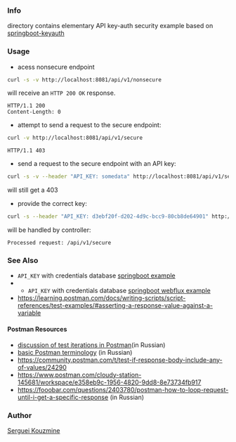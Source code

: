 ### Info
directory contains elementary  API key-auth security example based on
[springboot-keyauth](https://github.com/manyu235/springboot-keyauth)

### Usage

* acess nonsecure endpoint
```sh
curl -s -v http://localhost:8081/api/v1/nonsecure
```
will receive an `HTTP 200 OK` response.
```text
HTTP/1.1 200
Content-Length: 0
```

* attempt to send a request to the secure endpoint:
```sh
curl -v http://localhost:8081/api/v1/secure
```
```text
HTTP/1.1 403
```

* send a request to the secure endpoint with an API key:
```sh
curl -s -v --header "API_KEY: somedata" http://localhost:8081/api/v1/secure
```
will still get a 403
* provide the correct key:
```sh
curl -s --header "API_KEY: d3ebf20f-d202-4d9c-bcc9-80cb8de64901" http://localhost:8081/api/v1/secure
```
will be handled by controller:
```text
Processed request: /api/v1/secure
```
### See Also
  * `API_KEY` with credentials database [springboot example](https://github.com/gregwhitaker/springboot-apikey-example)
  * * `API_KEY` with credentials database [springboot webflux example](https://github.com/gregwhitaker/springboot-webflux-apikey-example)
  * https://learning.postman.com/docs/writing-scripts/script-references/test-examples/#asserting-a-response-value-against-a-variable

#### Postman Resources
  * [discussion of test iterations in Postman](https://automated-testing.info/t/posledovatelnost-zaprosov-s-menyayushhimisya-parametrami-v-postman/21884/3)(in Russian)
  * [basic Postman terminology](https://gb.ru/posts/kak-testirovat-api-ili-postman-dlya-chajnikov) (in Russian) 
  * https://community.postman.com/t/test-if-response-body-include-any-of-values/24290
  * https://www.postman.com/cloudy-station-145681/workspace/e358eb9c-1956-4820-9dd8-8e73734fb917
  * https://fooobar.com/questions/2403780/postman-how-to-loop-request-until-i-get-a-specific-response  (in Russian)

### Author
[Serguei Kouzmine](kouzmine_serguei@yahoo.com)
